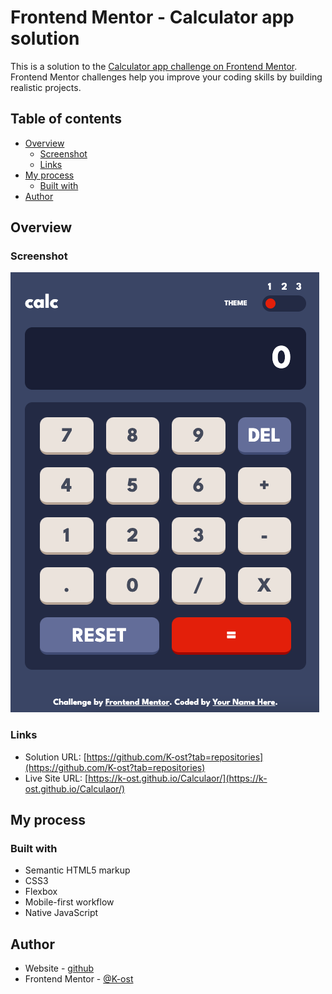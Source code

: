 # Frontend Mentor - Calculator app solution

This is a solution to the [Calculator app challenge on Frontend Mentor](https://www.frontendmentor.io/challenges/calculator-app-9lteq5N29). Frontend Mentor challenges help you improve your coding skills by building realistic projects. 

## Table of contents

- [Overview](#overview)
  - [Screenshot](#screenshot)
  - [Links](#links)
- [My process](#my-process)
  - [Built with](#built-with)
- [Author](#author)

## Overview

### Screenshot

![](./screenshot.jpg)

### Links

- Solution URL: [https://github.com/K-ost?tab=repositories](https://github.com/K-ost?tab=repositories)
- Live Site URL: [https://k-ost.github.io/Calculaor/](https://k-ost.github.io/Calculaor/)

## My process

### Built with

- Semantic HTML5 markup
- CSS3
- Flexbox
- Mobile-first workflow
- Native JavaScript

## Author

- Website - [github](https://github.com/K-ost?tab=repositories)
- Frontend Mentor - [@K-ost](https://www.frontendmentor.io/profile/K-ost)
